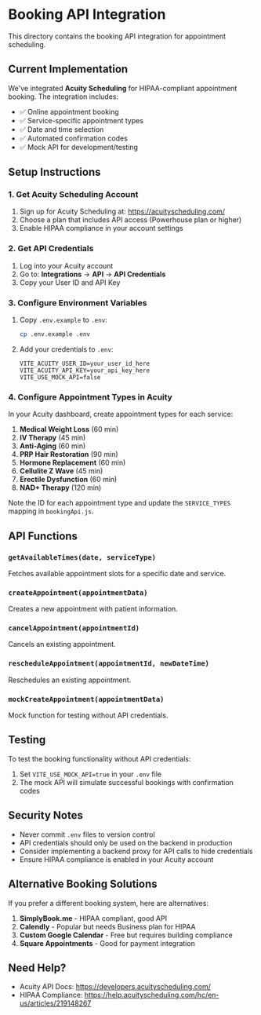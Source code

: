# Booking API Integration

This directory contains the booking API integration for appointment scheduling.

## Current Implementation

We've integrated **Acuity Scheduling** for HIPAA-compliant appointment booking. The integration includes:

- ✅ Online appointment booking
- ✅ Service-specific appointment types
- ✅ Date and time selection
- ✅ Automated confirmation codes
- ✅ Mock API for development/testing

## Setup Instructions

### 1. Get Acuity Scheduling Account

1. Sign up for Acuity Scheduling at: https://acuityscheduling.com/
2. Choose a plan that includes API access (Powerhouse plan or higher)
3. Enable HIPAA compliance in your account settings

### 2. Get API Credentials

1. Log into your Acuity account
2. Go to: **Integrations** → **API** → **API Credentials**
3. Copy your User ID and API Key

### 3. Configure Environment Variables

1. Copy `.env.example` to `.env`:
   ```bash
   cp .env.example .env
   ```

2. Add your credentials to `.env`:
   ```
   VITE_ACUITY_USER_ID=your_user_id_here
   VITE_ACUITY_API_KEY=your_api_key_here
   VITE_USE_MOCK_API=false
   ```

### 4. Configure Appointment Types in Acuity

In your Acuity dashboard, create appointment types for each service:

1. **Medical Weight Loss** (60 min)
2. **IV Therapy** (45 min)
3. **Anti-Aging** (60 min)
4. **PRP Hair Restoration** (90 min)
5. **Hormone Replacement** (60 min)
6. **Cellulite Z Wave** (45 min)
7. **Erectile Dysfunction** (60 min)
8. **NAD+ Therapy** (120 min)

Note the ID for each appointment type and update the `SERVICE_TYPES` mapping in `bookingApi.js`.

## API Functions

### `getAvailableTimes(date, serviceType)`
Fetches available appointment slots for a specific date and service.

### `createAppointment(appointmentData)`
Creates a new appointment with patient information.

### `cancelAppointment(appointmentId)`
Cancels an existing appointment.

### `rescheduleAppointment(appointmentId, newDateTime)`
Reschedules an existing appointment.

### `mockCreateAppointment(appointmentData)`
Mock function for testing without API credentials.

## Testing

To test the booking functionality without API credentials:

1. Set `VITE_USE_MOCK_API=true` in your `.env` file
2. The mock API will simulate successful bookings with confirmation codes

## Security Notes

- Never commit `.env` files to version control
- API credentials should only be used on the backend in production
- Consider implementing a backend proxy for API calls to hide credentials
- Ensure HIPAA compliance is enabled in your Acuity account

## Alternative Booking Solutions

If you prefer a different booking system, here are alternatives:

1. **SimplyBook.me** - HIPAA compliant, good API
2. **Calendly** - Popular but needs Business plan for HIPAA
3. **Custom Google Calendar** - Free but requires building compliance
4. **Square Appointments** - Good for payment integration

## Need Help?

- Acuity API Docs: https://developers.acuityscheduling.com/
- HIPAA Compliance: https://help.acuityscheduling.com/hc/en-us/articles/219148267
